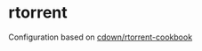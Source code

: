 # rtorrent

Configuration based on [cdown/rtorrent-cookbook](https://github.com/cdown/rtorrent-cookbook)
